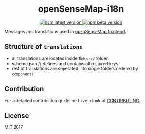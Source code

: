 <h1 align="center" style="border-bottom: none;">openSenseMap-i18n</h1>
<p align="center">

  <a href="https://www.npmjs.com/package/@sensebox/opensensemap-i18n">
    <img alt="npm latest version" src="https://img.shields.io/npm/v/@sensebox/opensensemap-i18n/latest.svg">
  </a>
  <a href="https://www.npmjs.com/package/@sensebox/opensensemap-i18n">
    <img alt="npm beta version" src="https://img.shields.io/npm/v/@sensebox/opensensemap-i18n/beta.svg">
  </a>
</p>

Messages and translations used in [openSenseMap frontend](https://github.com/sensebox/openSenseMap).

## Structure of `translations`

- all translations are located inside the `src/` folder.
- schema.json // defines and contains all required keys
- rest of translations are seperated into single folders ordered by `components`

## Contribution

For a detailed contribution guideline have a look at [CONTIRBUTING](.github/CONTRIBUTING.md).

## License

MIT 2017

